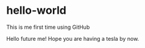 # hello-world
This is me first time using GitHub

Hello future me! Hope you are having a tesla by now.

